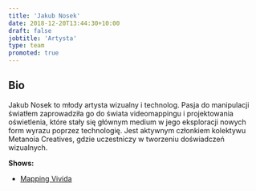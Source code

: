 ```yaml
---
title: 'Jakub Nosek'
date: 2018-12-20T13:44:30+10:00
draft: false
jobtitle: 'Artysta'
type: team
promoted: true
---
```


## Bio

Jakub Nosek to młody artysta wizualny i technolog. Pasja do manipulacji światłem zaprowadziła go do świata videomappingu i projektowania oświetlenia, które stały się głównym medium w jego eksploracji nowych form wyrazu poprzez technologię. Jest aktywnym członkiem kolektywu Metanoia Creatives, gdzie uczestniczy w tworzeniu doświadczeń wizualnych.


**Shows:**

- [Mapping Vivida](/wystawy/mapping-vivida)